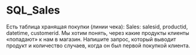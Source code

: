 # SQL_Sales
Есть таблица хранящая покупки (линии чека): Sales: salesid, productid, datetime, customerid. Мы хотим понять, через какие продукты клиенты «попадают» к нам в магазин. Напишите запрос, который выводит продукт и количество случаев, когда он был первой покупкой клиента. 
